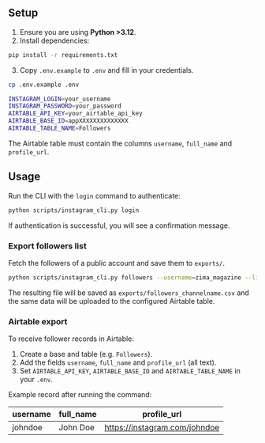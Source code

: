 ## Setup

1. Ensure you are using **Python >3.12**.
2. Install dependencies:

```bash
pip install -r requirements.txt
```

3. Copy `.env.example` to `.env` and fill in your credentials.

```bash
cp .env.example .env
```


```bash
INSTAGRAM_LOGIN=your_username
INSTAGRAM_PASSWORD=your_password
AIRTABLE_API_KEY=your_airtable_api_key
AIRTABLE_BASE_ID=appXXXXXXXXXXXXXX
AIRTABLE_TABLE_NAME=Followers
```

The Airtable table must contain the columns `username`, `full_name` and
`profile_url`.

## Usage

Run the CLI with the `login` command to authenticate:

```bash
python scripts/instagram_cli.py login
```

If authentication is successful, you will see a confirmation message.

### Export followers list

Fetch the followers of a public account and save them to `exports/`.

```bash
python scripts/instagram_cli.py followers --username=zima_magazine --limit=20
```

The resulting file will be saved as `exports/followers_channelname.csv` and the
same data will be uploaded to the configured Airtable table.

### Airtable export

To receive follower records in Airtable:

1. Create a base and table (e.g. `Followers`).
2. Add the fields `username`, `full_name` and `profile_url` (all text).
3. Set `AIRTABLE_API_KEY`, `AIRTABLE_BASE_ID` and `AIRTABLE_TABLE_NAME` in your
   `.env`.

Example record after running the command:

| username | full_name | profile_url |
|----------|-----------|-------------|
| johndoe  | John Doe  | https://instagram.com/johndoe |
